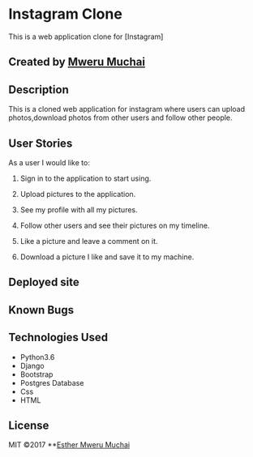 # Instagram Clone
This is a web application clone for [Instagram]

## Created by [Mweru Muchai](https://github.com/mwerumuchai)

## Description
This is a cloned web application for instagram where users can upload photos,download photos from other users and follow other people.

## User Stories

As a user I would like to:

1. Sign in to the application to start using.

2. Upload pictures to the application.

3. See my profile with all my pictures.

4. Follow other users and see their pictures on my timeline.

5. Like a picture and leave a comment on it.

6. Download a picture I like and save it to my machine.

## Deployed site


## Known Bugs


## Technologies Used
* Python3.6 
* Django
* Bootstrap
* Postgres Database
* Css
* HTML

  
## License
MIT &copy;2017 **[Esther Mweru Muchai](https://github.com/mwerumuchai)
